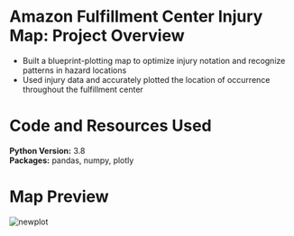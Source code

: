 # Amazon Fulfillment Center Injury Map: Project Overview
*   Built a blueprint-plotting map to optimize injury notation and recognize patterns in hazard locations 
*   Used injury data and accurately plotted the location of occurrence throughout the fulfillment center

# Code and Resources Used
**Python Version:** 3.8\
**Packages:**   pandas, numpy, plotly

# Map Preview
![newplot](https://user-images.githubusercontent.com/72672768/128585004-2d6d7d62-4c7b-4ada-92ed-a407f2095a8b.png)
